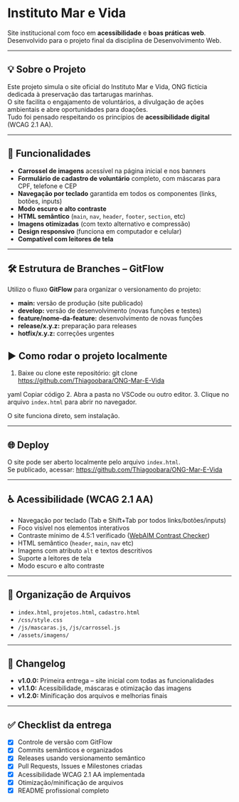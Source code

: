 # Instituto Mar e Vida

Site institucional com foco em **acessibilidade** e **boas práticas web**.  
Desenvolvido para o projeto final da disciplina de Desenvolvimento Web.

---

## 💡 Sobre o Projeto

Este projeto simula o site oficial do Instituto Mar e Vida, ONG fictícia dedicada à preservação das tartarugas marinhas.  
O site facilita o engajamento de voluntários, a divulgação de ações ambientais e abre oportunidades para doações.  
Tudo foi pensado respeitando os princípios de **acessibilidade digital** (WCAG 2.1 AA).

---

## 🚀 Funcionalidades

- **Carrossel de imagens** acessível na página inicial e nos banners
- **Formulário de cadastro de voluntário** completo, com máscaras para CPF, telefone e CEP
- **Navegação por teclado** garantida em todos os componentes (links, botões, inputs)
- **Modo escuro e alto contraste**
- **HTML semântico** (`main`, `nav`, `header`, `footer`, `section`, etc)
- **Imagens otimizadas** (com texto alternativo e compressão)
- **Design responsivo** (funciona em computador e celular)
- **Compatível com leitores de tela**

---

## 🛠️ Estrutura de Branches – GitFlow

Utilizo o fluxo **GitFlow** para organizar o versionamento do projeto:

- **main:** versão de produção (site publicado)
- **develop:** versão de desenvolvimento (novas funções e testes)
- **feature/nome-da-feature:** desenvolvimento de novas funções
- **release/x.y.z:** preparação para releases
- **hotfix/x.y.z:** correções urgentes


## ▶️ Como rodar o projeto localmente

1. Baixe ou clone este repositório:
git clone https://github.com/Thiagoobara/ONG-Mar-E-Vida

yaml
Copiar código
2. Abra a pasta no VSCode ou outro editor.
3. Clique no arquivo `index.html` para abrir no navegador.

O site funciona direto, sem instalação.

---

## 🌐 Deploy

O site pode ser aberto localmente pelo arquivo `index.html`.  
Se publicado, acessar:
https://github.com/Thiagoobara/ONG-Mar-E-Vida

---

## ♿️ Acessibilidade (WCAG 2.1 AA)

- Navegação por teclado (Tab e Shift+Tab por todos links/botões/inputs)
- Foco visível nos elementos interativos
- Contraste mínimo de 4.5:1 verificado ([WebAIM Contrast Checker](https://webaim.org/resources/contrastchecker/))
- HTML semântico (`header`, `main`, `nav` etc)
- Imagens com atributo `alt` e textos descritivos
- Suporte a leitores de tela
- Modo escuro e alto contraste

---

## 📁 Organização de Arquivos

- `index.html`, `projetos.html`, `cadastro.html`
- `/css/style.css`
- `/js/mascaras.js`, `/js/carrossel.js`
- `/assets/imagens/`

---

## 📅 Changelog

- **v1.0.0:** Primeira entrega – site inicial com todas as funcionalidades
- **v1.1.0:** Acessibilidade, máscaras e otimização das imagens
- **v1.2.0:** Minificação dos arquivos e melhorias finais

---

## ✅ Checklist da entrega

- [x] Controle de versão com GitFlow
- [x] Commits semânticos e organizados
- [x] Releases usando versionamento semântico
- [x] Pull Requests, Issues e Milestones criadas
- [x] Acessibilidade WCAG 2.1 AA implementada
- [x] Otimização/minificação de arquivos
- [x] README profissional completo
